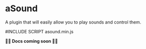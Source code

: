 # aSound
A plugin that will easily allow you to play sounds and control them.

#INCLUDE SCRIPT asound.min.js

**🚧🚧 Docs coming soon 🚧🚧**
